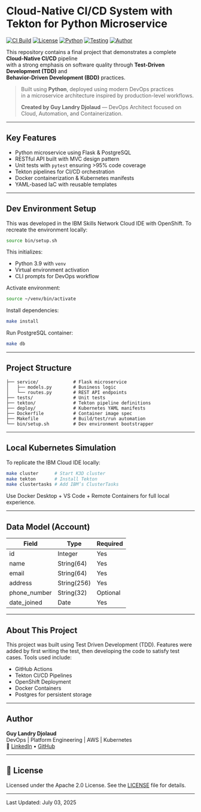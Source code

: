 # Cloud-Native CI/CD System with Tekton for Python Microservice

[![CI Build](https://img.shields.io/badge/CI-Build%20Passing-brightgreen)]()
[![License](https://img.shields.io/badge/License-Apache%202.0-blue)]()
[![Python](https://img.shields.io/badge/Python-3.9-blueviolet)]()
[![Testing](https://img.shields.io/badge/Testing-TDD%20%26%20BDD-orange)]()
[![Author](https://img.shields.io/badge/Made%20by-Guy%20Landry%20Djolaud-darkgreen)]()

This repository contains a final project that demonstrates a complete **Cloud-Native CI/CD** pipeline  
with a strong emphasis on software quality through **Test-Driven Development (TDD)** and  
**Behavior-Driven Development (BDD)** practices.

> Built using **Python**, deployed using modern DevOps practices  
> in a microservice architecture inspired by production-level workflows.
>
> **Created by Guy Landry Djolaud** — DevOps Architect focused on Cloud, Automation, and Containerization.

---

## Key Features

- Python microservice using Flask & PostgreSQL
- RESTful API built with MVC design pattern
- Unit tests with `pytest` ensuring >95% code coverage
- Tekton pipelines for CI/CD orchestration
- Docker containerization & Kubernetes manifests
- YAML-based IaC with reusable templates

---

## Dev Environment Setup

This was developed in the IBM Skills Network Cloud IDE with OpenShift. To recreate the environment locally:

```bash
source bin/setup.sh
```

This initializes:
- Python 3.9 with `venv`
- Virtual environment activation
- CLI prompts for DevOps workflow

Activate environment:

```bash
source ~/venv/bin/activate
```

Install dependencies:

```bash
make install
```

Run PostgreSQL container:

```bash
make db
```

---

## Project Structure

```text
├── service/             # Flask microservice
│   ├── models.py        # Business logic
│   └── routes.py        # REST API endpoints
├── tests/               # Unit tests
├── tekton/              # Tekton pipeline definitions
├── deploy/              # Kubernetes YAML manifests
├── Dockerfile           # Container image spec
├── Makefile             # Build/test/run automation
└── bin/setup.sh         # Dev environment bootstrapper
```

---

## Local Kubernetes Simulation

To replicate the IBM Cloud IDE locally:

```bash
make cluster      # Start K3D cluster
make tekton       # Install Tekton
make clustertasks # Add IBM’s ClusterTasks
```

Use Docker Desktop + VS Code + Remote Containers for full local experience.

---

## Data Model (Account)

| Field         | Type         | Required |
|---------------|--------------|----------|
| id            | Integer      | Yes      |
| name          | String(64)   | Yes      |
| email         | String(64)   | Yes      |
| address       | String(256)  | Yes      |
| phone_number  | String(32)   | Optional |
| date_joined   | Date         | Yes      |

---

## About This Project

This project was built using Test Driven Development (TDD). Features were added by first writing the test, then developing the code to satisfy test cases. Tools used include:

- GitHub Actions
- Tekton CI/CD Pipelines
- OpenShift Deployment
- Docker Containers
- Postgres for persistent storage

---

## Author

**Guy Landry Djolaud**  
DevOps | Platform Engineering | AWS | Kubernetes  
🔗 [LinkedIn](https://www.linkedin.com/in/guy-landry-djolaud-1037a8311) • [GitHub](https://github.com/gld145)

---

## 📄 License

Licensed under the Apache 2.0 License. See the [LICENSE](LICENSE) file for details.

---

 Last Updated: July 03, 2025
